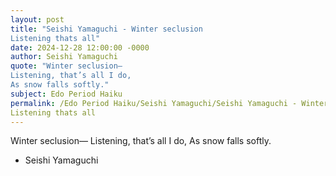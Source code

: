 ```yaml
---
layout: post
title: "Seishi Yamaguchi - Winter seclusion
Listening thats all"
date: 2024-12-28 12:00:00 -0000
author: Seishi Yamaguchi
quote: "Winter seclusion—
Listening, that’s all I do,
As snow falls softly."
subject: Edo Period Haiku
permalink: /Edo Period Haiku/Seishi Yamaguchi/Seishi Yamaguchi - Winter seclusion
Listening thats all
---
```


Winter seclusion—
Listening, that’s all I do,
As snow falls softly.

- Seishi Yamaguchi
